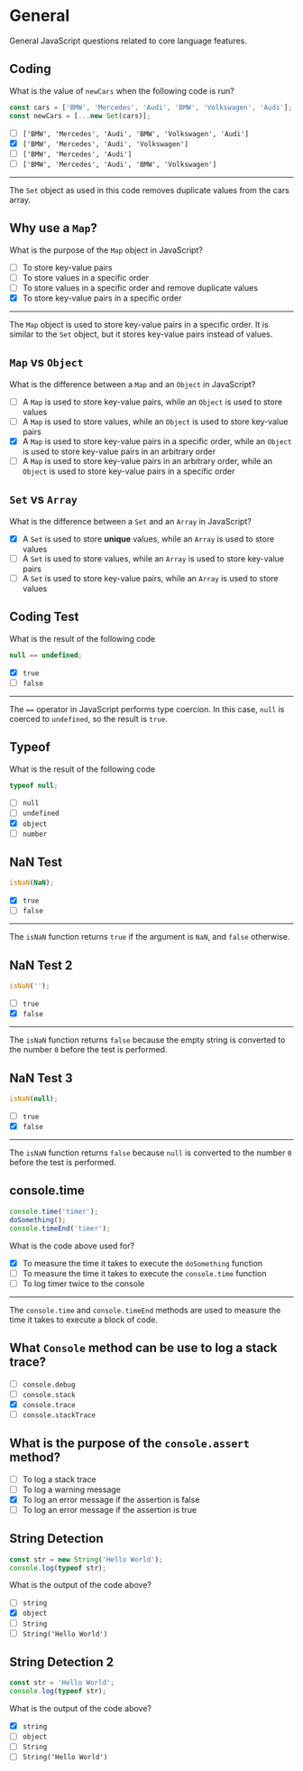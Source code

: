 # General

General JavaScript questions related to core language features.

## Coding

What is the value of `newCars` when the following code is run?

```javascript
const cars = ['BMW', 'Mercedes', 'Audi', 'BMW', 'Volkswagen', 'Audi'];
const newCars = [...new Set(cars)];
```

- [ ] `['BMW', 'Mercedes', 'Audi', 'BMW', 'Volkswagen', 'Audi']`
- [x] `['BMW', 'Mercedes', 'Audi', 'Volkswagen']`
- [ ] `['BMW', 'Mercedes', 'Audi']`
- [ ] `['BMW', 'Mercedes', 'Audi', 'BMW', 'Volkswagen']`

---

The `Set` object as used in this code removes duplicate values from the cars array.

## Why use a `Map`?

What is the purpose of the `Map` object in JavaScript?

- [ ] To store key-value pairs
- [ ] To store values in a specific order
- [ ] To store values in a specific order and remove duplicate values
- [x] To store key-value pairs in a specific order

---

The `Map` object is used to store key-value pairs in a specific order. It is similar to the `Set` object, but it stores key-value pairs instead of values.

## `Map` vs `Object`

What is the difference between a `Map` and an `Object` in JavaScript?

- [ ] A `Map` is used to store key-value pairs, while an `Object` is used to store values
- [ ] A `Map` is used to store values, while an `Object` is used to store key-value pairs
- [x] A `Map` is used to store key-value pairs in a specific order, while an `Object` is used to store key-value pairs in an arbitrary order
- [ ] A `Map` is used to store key-value pairs in an arbitrary order, while an `Object` is used to store key-value pairs in a specific order

## `Set` vs `Array`

What is the difference between a `Set` and an `Array` in JavaScript?

- [x] A `Set` is used to store **unique** values, while an `Array` is used to store values
- [ ] A `Set` is used to store values, while an `Array` is used to store key-value pairs
- [ ] A `Set` is used to store key-value pairs, while an `Array` is used to store values

## Coding Test

What is the result of the following code

```javascript
null == undefined;
```

- [x] `true`
- [ ] `false`

---

The `==` operator in JavaScript performs type coercion. In this case, `null` is coerced to `undefined`, so the result is `true`.

## Typeof

What is the result of the following code

```javascript
typeof null;
```

- [ ] `null`
- [ ] `undefined`
- [x] `object`
- [ ] `number`

## NaN Test

```javascript
isNaN(NaN);
```

- [x] `true`
- [ ] `false`

---

The `isNaN` function returns `true` if the argument is `NaN`, and `false` otherwise.

## NaN Test 2

```javascript
isNaN('');
```

- [ ] `true`
- [x] `false`

---

The `isNaN` function returns `false` because the empty string is converted to the number `0` before the test is performed.

## NaN Test 3

```javascript
isNaN(null);
```

- [ ] `true`
- [x] `false`

---

The `isNaN` function returns `false` because `null` is converted to the number `0` before the test is performed.

## console.time

```javascript
console.time('timer');
doSomething();
console.timeEnd('timer');
```

What is the code above used for?

- [x] To measure the time it takes to execute the `doSomething` function
- [ ] To measure the time it takes to execute the `console.time` function
- [ ] To log timer twice to the console

---

The `console.time` and `console.timeEnd` methods are used to measure the time it takes to execute a block of code.

## What `Console` method can be use to log a stack trace?

- [ ] `console.debug`
- [ ] `console.stack`
- [x] `console.trace`
- [ ] `console.stackTrace`

## What is the purpose of the `console.assert` method?

- [ ] To log a stack trace
- [ ] To log a warning message
- [x] To log an error message if the assertion is false
- [ ] To log an error message if the assertion is true

## String Detection

```javascript
const str = new String('Hello World');
console.log(typeof str);
```

What is the output of the code above?

- [ ] `string`
- [x] `object`
- [ ] `String`
- [ ] `String('Hello World')`

## String Detection 2

```javascript
const str = 'Hello World';
console.log(typeof str);
```

What is the output of the code above?

- [x] `string`
- [ ] `object`
- [ ] `String`
- [ ] `String('Hello World')`
